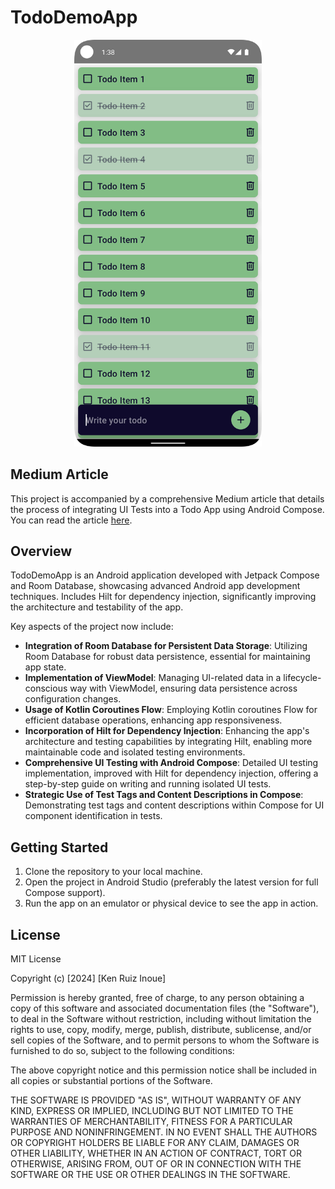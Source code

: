 # TodoDemoApp

<p align="center">
  <img src="./screenshot.png" width="300" />
</p>

## Medium Article

This project is accompanied by a comprehensive Medium article that details the process of integrating UI Tests into a Todo App using Android Compose. You can read the article [here](https://medium.com/deuk/todo-app-series-mastering-ui-tests-with-jetpack-compose-and-dagger-hilt-19e8c3352559).

## Overview

TodoDemoApp is an Android application developed with Jetpack Compose and Room Database, showcasing advanced Android app development techniques. Includes Hilt for dependency injection, significantly improving the architecture and testability of the app.

Key aspects of the project now include:

- **Integration of Room Database for Persistent Data Storage**: Utilizing Room Database for robust data persistence, essential for maintaining app state.
- **Implementation of ViewModel**: Managing UI-related data in a lifecycle-conscious way with ViewModel, ensuring data persistence across configuration changes.
- **Usage of Kotlin Coroutines Flow**: Employing Kotlin coroutines Flow for efficient database operations, enhancing app responsiveness.
- **Incorporation of Hilt for Dependency Injection**: Enhancing the app's architecture and testing capabilities by integrating Hilt, enabling more maintainable code and isolated testing environments.
- **Comprehensive UI Testing with Android Compose**: Detailed UI testing implementation, improved with Hilt for dependency injection, offering a step-by-step guide on writing and running isolated UI tests.
- **Strategic Use of Test Tags and Content Descriptions in Compose**: Demonstrating test tags and content descriptions within Compose for UI component identification in tests.


## Getting Started

1. Clone the repository to your local machine.
2. Open the project in Android Studio (preferably the latest version for full Compose support).
3. Run the app on an emulator or physical device to see the app in action.

## License

MIT License

Copyright (c) [2024] [Ken Ruiz Inoue]

Permission is hereby granted, free of charge, to any person obtaining a copy of this software and associated documentation files (the "Software"), to deal in the Software without restriction, including without limitation the rights to use, copy, modify, merge, publish, distribute, sublicense, and/or sell copies of the Software, and to permit persons to whom the Software is furnished to do so, subject to the following conditions:

The above copyright notice and this permission notice shall be included in all copies or substantial portions of the Software.

THE SOFTWARE IS PROVIDED "AS IS", WITHOUT WARRANTY OF ANY KIND, EXPRESS OR IMPLIED, INCLUDING BUT NOT LIMITED TO THE WARRANTIES OF MERCHANTABILITY, FITNESS FOR A PARTICULAR PURPOSE AND NONINFRINGEMENT. IN NO EVENT SHALL THE AUTHORS OR COPYRIGHT HOLDERS BE LIABLE FOR ANY CLAIM, DAMAGES OR OTHER LIABILITY, WHETHER IN AN ACTION OF CONTRACT, TORT OR OTHERWISE, ARISING FROM, OUT OF OR IN CONNECTION WITH THE SOFTWARE OR THE USE OR OTHER DEALINGS IN THE SOFTWARE.